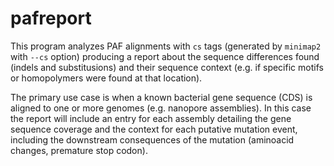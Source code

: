 # pafreport
This program analyzes PAF alignments with `cs` tags (generated by `minimap2` with `--cs` option) producing a report about 
the sequence differences found (indels and substitusions) and their sequence context (e.g. if specific motifs
or homopolymers were found at that location).

The primary use case is when a known bacterial gene sequence (CDS) is aligned to one or more genomes (e.g. nanopore assemblies).
In this case the report will include an entry for each assembly detailing the gene sequence coverage and the context for each
putative mutation event, including the downstream consequences of the mutation (aminoacid changes, premature stop codon).

